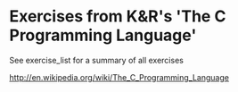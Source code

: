 Exercises from K&R's 'The C Programming Language'
=================================================

See exercise_list for a summary of all exercises

http://en.wikipedia.org/wiki/The_C_Programming_Language
